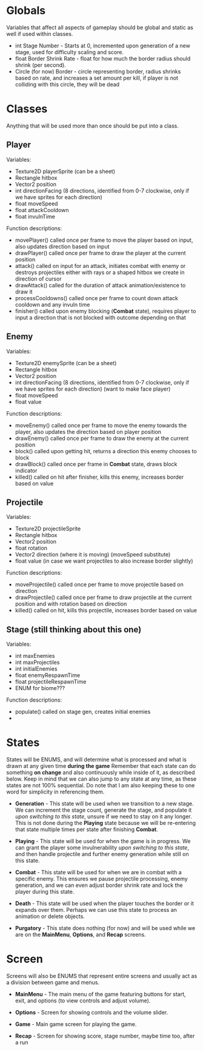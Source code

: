 # Globals
Variables that affect all aspects of gameplay should be global and static as well if used within classes.

- int Stage Number - Starts at 0, incremented upon generation of a new stage, used for difficulty scaling and score.
- float Border Shrink Rate - float for how much the border radius should shrink (per second).
- Circle (for now) Border - circle representing border, radius shrinks based on rate, and increases a set amount per kill, if player is not colliding with this circle, they will be dead

# Classes
Anything that will be used more than once should be put into a class.

## Player
Variables:
- Texture2D playerSprite (can be a sheet)
- Rectangle hitbox
- Vector2 position
- int directionFacing (8 directions, identified from 0-7 clockwise, only if we have sprites for each direction)
- float moveSpeed
- float attackCooldown
- float invulnTime

Function descriptions:
- movePlayer() called once per frame to move the player based on input, also updates direction based on input
- drawPlayer() called once per frame to draw the player at the current position
- attack() called on input for an attack, initiates combat with enemy or destroys projectiles either with rays or a shaped hitbox we create in direction of cursor 
- drawAttack() called for the duration of attack animation/existence to draw it
- processCooldowns() called once per frame to count down attack cooldown and any invuln time
- finisher() called upon enemy blocking (**Combat** state), requires player to input a direction that is not blocked with outcome depending on that

## Enemy
Variables:
- Texture2D enemySprite (can be a sheet)
- Rectangle hitbox
- Vector2 position
- int directionFacing (8 directions, identified from 0-7 clockwise, only if we have sprites for each direction) (want to make face player)
- float moveSpeed
- float value

Function descriptions:
- moveEnemy() called once per frame to move the enemy towards the player, also updates the direction based on player position
- drawEnemy() called once per frame to draw the enemy at the current position
- block() called upon getting hit, returns a direction this enemy chooses to block
- drawBlock() called once per frame in **Combat** state, draws block indicator
- killed() called on hit after finisher, kills this enemy, increases border based on value

## Projectile
Variables:
- Texture2D projectileSprite
- Rectangle hitbox
- Vector2 position
- float rotation
- Vector2 direction (where it is moving) (moveSpeed substitute)
- float value (in case we want projectiles to also increase border slightly)

Function descriptions:
- moveProjectile() called once per frame to move projectile based on direction
- drawProjectile() called once per frame to draw projectile at the current position and with rotation based on direction
- killed() called on hit, kills this projectile, increases border based on value

## Stage (still thinking about this one)
Variables:
- int maxEnemies
- int maxProjectiles
- int initialEnemies
- float enemyRespawnTime
- float projectileRespawnTime
- ENUM for biome???

Function descriptions:
- populate() called on stage gen, creates initial enemies
- 

# States
States will be ENUMS, and will determine what is processed and what is drawn at any given time **during the game**
Remember that each state can do something **on change** and also continuously while inside of it, as described below.
Keep in mind that we can also jump to any state at any time, as these states are not 100% sequential.
Do note that I am also keeping these to one word for simplicity in referencing them.

- **Generation** - This state will be used when we transition to a new stage. We can increment the stage count, generate the stage, and populate it *upon switching to this state*, unsure if we need to stay on it any longer. This is not done during the **Playing** state because we will be re-entering that state multiple times per state after finishing **Combat**.

- **Playing** - This state will be used for when the game is in progress. We can grant the player some invulnerability *upon switching to this state*, and then handle projectile and further enemy generation while still on this state.

- **Combat** - This state will be used for when we are in combat with a specific enemy. This ensures we pause projectile processing, enemy generation, and we can even adjust border shrink rate and lock the player during this state.

- **Death** - This state will be used when the player touches the border or it expands over them. Perhaps we can use this state to process an animation or delete objects.

- **Purgatory** - This state does nothing (for now) and will be used while we are on the **MainMenu**, **Options**, and **Recap** screens.

# Screen
Screens will also be ENUMS that represent entire screens and usually act as a division between game and menus.

- **MainMenu** - The main menu of the game featuring buttons for start, exit, and options (to view controls and adjust volume).

- **Options** - Screen for showing controls and the volume slider.

- **Game** - Main game screen for playing the game.

- **Recap** - Screen for showing score, stage number, maybe time too, after a run
